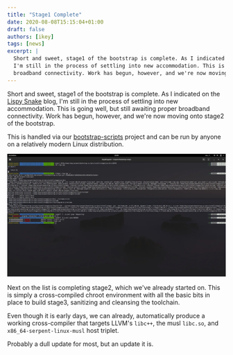 ```yaml
---
title: "Stage1 Complete"
date: 2020-08-08T15:15:04+01:00
draft: false
authors: [ikey]
tags: [news]
excerpt: |
  Short and sweet, stage1 of the bootstrap is complete. As I indicated on the Lispy Snake blog,
  I'm still in the process of settling into new accommodation. This is going well, but still awaiting proper
  broadband connectivity. Work has begun, however, and we're now moving onto stage2 of the bootstrap..
---
```


Short and sweet, stage1 of the bootstrap is complete. As I indicated on the [Lispy Snake](https://lispysnake.com/blog/2020/08/03/status-update/) blog,
I'm still in the process of settling into new accommodation. This is going well, but still awaiting proper
broadband connectivity. Work has begun, however, and we're now moving onto stage2 of the bootstrap.

<!--more-->

This is handled via our [bootstrap-scripts](https://github.com/serpent-linux/bootstrap-scripts) project
and can be run by anyone on a relatively modern Linux distribution.

![Validating stage1 cross-compiler](./progress.webp)

Next on the list is completing stage2, which we've already started on. This is simply a cross-compiled
chroot environment with all the basic bits in place to build stage3, sanitizing and cleansing the toolchain.

Even though it is early days, we can already, automatically produce a working cross-compiler that targets
LLVM's `libc++`, the musl `libc.so`, and `x86_64-serpent-linux-musl` host triplet.

Probably a dull update for most, but an update it is.
